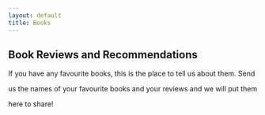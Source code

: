 ```yaml
---
layout: default
title: Books
---
```



## Book Reviews and Recommendations

If you have any favourite books, this is the place to tell us about them. Send

us the names of your favourite books and your reviews and we will put them

here to share!

